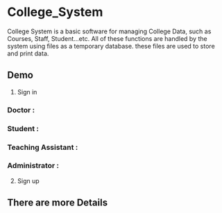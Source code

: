 # College_System
College System is a basic software for managing College Data, such as Courses, Staff, Student...etc. All of these functions are handled by the system using files as a temporary database. these files are used to store and print data.

## Demo
1. Sign in
### Doctor :
### Student :
### Teaching Assistant :
### Administrator :
2. Sign up

## There are more Details
